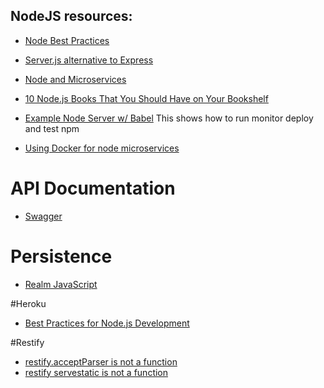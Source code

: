 NodeJS resources:
-----

- [Node Best Practices](https://github.com/i0natan/nodebestpractices)

- [Server.js alternative to Express](https://serverjs.io)
- [Node and Microservices](https://twitter.com/RisingStack)
- [10 Node.js Books That You Should Have on Your Bookshelf](https://www.netguru.co/blog/10-nodejs-books)
- [Example Node Server w/ Babel](https://github.com/babel/example-node-server) This shows how to run monitor deploy and test npm
- [Using Docker for node microservices](https://community.risingstack.com/using-docker-swarm-for-deploying-nodejs-microservices/)



# API Documentation
- [Swagger](https://swagger.io)
# Persistence
- [Realm JavaScript ](https://realm.io/docs/javascript/latest/)


#Heroku
- [Best Practices for Node.js Development](https://devcenter.heroku.com/articles/node-best-practices)

#Restify
- [restify.acceptParser is not a function](https://github.com/restify/node-restify/issues/1187)
- [restify servestatic is not a function](https://stackoverflow.com/questions/44869195/restify-servestatic-is-not-a-function-error)

